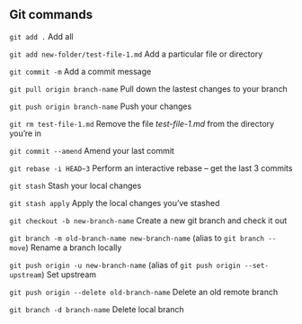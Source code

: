 ## Git commands

`git add .`
Add all

`git add new-folder/test-file-1.md`
Add a particular file or directory

`git commit -m`
Add a commit message

`git pull origin branch-name`
Pull down the lastest changes to your branch

`git push origin branch-name`
Push your changes

`git rm test-file-1.md`
Remove the file _test-file-1.md_ from the directory you’re in

`git commit --amend`
Amend your last commit

`git rebase -i HEAD~3`
Perform an interactive rebase – get the last 3 commits

`git stash`
Stash your local changes

`git stash apply`
Apply the local changes you’ve stashed

`git checkout -b new-branch-name`
Create a new git branch and check it out

`git branch -m old-branch-name new-branch-name` (alias to `git branch --move`)
Rename a branch locally

`git push origin -u new-branch-name` (alias of `git push origin --set-upstream`)
Set upstream

`git push origin --delete old-branch-name`
Delete an old remote branch

`git branch -d branch-name`
Delete local branch
